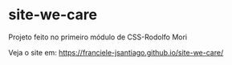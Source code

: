# site-we-care
 Projeto feito no primeiro módulo de CSS-Rodolfo Mori

 Veja o site em:
  https://franciele-jsantiago.github.io/site-we-care/
